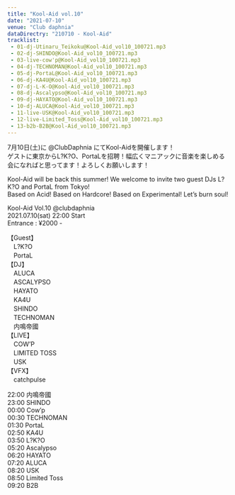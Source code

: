 ```yaml
---
title: "Kool-Aid vol.10"
date: "2021-07-10"
venue: "Club daphnia"
dataDirectry: "210710 - Kool-Aid"
tracklist: 
 - 01-dj-Utinaru_Teikoku@Kool-Aid_vol10_100721.mp3
 - 02-dj-SHINDO@Kool-Aid_vol10_100721.mp3
 - 03-live-cow'p@Kool-Aid_vol10_100721.mp3
 - 04-dj-TECHNOMAN@Kool-Aid_vol10_100721.mp3
 - 05-dj-PortaL@Kool-Aid_vol10_100721.mp3
 - 06-dj-KA4U@Kool-Aid_vol10_100721.mp3
 - 07-dj-L-K-O@Kool-Aid_vol10_100721.mp3
 - 08-dj-Ascalypso@Kool-Aid_vol10_100721.mp3
 - 09-dj-HAYATO@Kool-Aid_vol10_100721.mp3
 - 10-dj-ALUCA@Kool-Aid_vol10_100721.mp3
 - 11-live-USK@Kool-Aid_vol10_100721.mp3
 - 12-live-Limited_Toss@Kool-Aid_vol10_100721.mp3
 - 13-b2b-B2B@Kool-Aid_vol10_100721.mp3
---
```

7月10日(土)に @ClubDaphnia にてKool-Aidを開催します！  
ゲストに東京からL?K?O、PortaLを招聘！幅広くマニアックに音楽を楽しめる会になればと思ってます！よろしくお願いします！  

Kool-Aid will be back this summer! We welcome to invite two guest DJs L?K?O and PortaL from Tokyo!  
Based on Acid! Based on Hardcore! Based on Experimental! Let’s burn soul!

Kool-Aid Vol.10 @clubdaphnia  
2021.07.10(sat) 22:00 Start  
Entrance : ¥2000 -  

【Guest】  
　L?K?O  
　PortaL  
【DJ】  
　ALUCA  
　ASCALYPSO  
　HAYATO  
　KA4U  
　SHINDO  
　TECHNOMAN  
　内鳴帝國  
【LIVE】  
　COW’P  
　LIMITED TOSS  
　USK  
【VFX】  
　catchpulse  

22:00 内鳴帝國  
23:00 SHINDO  
00:00 Cow’p  
00:30 TECHNOMAN  
01:30 PortaL  
02:50 KA4U  
03:50 L?K?O  
05:20 Ascalypso  
06:20 HAYATO  
07:20 ALUCA  
08:20 USK  
08:50 Limited Toss  
09:20 B2B
